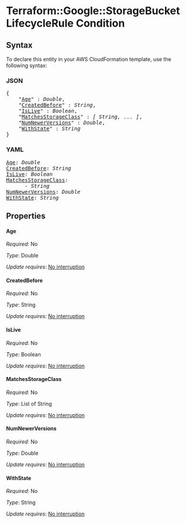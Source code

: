 # Terraform::Google::StorageBucket LifecycleRule Condition

## Syntax

To declare this entity in your AWS CloudFormation template, use the following syntax:

### JSON

<pre>
{
    "<a href="#age" title="Age">Age</a>" : <i>Double</i>,
    "<a href="#createdbefore" title="CreatedBefore">CreatedBefore</a>" : <i>String</i>,
    "<a href="#islive" title="IsLive">IsLive</a>" : <i>Boolean</i>,
    "<a href="#matchesstorageclass" title="MatchesStorageClass">MatchesStorageClass</a>" : <i>[ String, ... ]</i>,
    "<a href="#numnewerversions" title="NumNewerVersions">NumNewerVersions</a>" : <i>Double</i>,
    "<a href="#withstate" title="WithState">WithState</a>" : <i>String</i>
}
</pre>

### YAML

<pre>
<a href="#age" title="Age">Age</a>: <i>Double</i>
<a href="#createdbefore" title="CreatedBefore">CreatedBefore</a>: <i>String</i>
<a href="#islive" title="IsLive">IsLive</a>: <i>Boolean</i>
<a href="#matchesstorageclass" title="MatchesStorageClass">MatchesStorageClass</a>: <i>
      - String</i>
<a href="#numnewerversions" title="NumNewerVersions">NumNewerVersions</a>: <i>Double</i>
<a href="#withstate" title="WithState">WithState</a>: <i>String</i>
</pre>

## Properties

#### Age

_Required_: No

_Type_: Double

_Update requires_: [No interruption](https://docs.aws.amazon.com/AWSCloudFormation/latest/UserGuide/using-cfn-updating-stacks-update-behaviors.html#update-no-interrupt)

#### CreatedBefore

_Required_: No

_Type_: String

_Update requires_: [No interruption](https://docs.aws.amazon.com/AWSCloudFormation/latest/UserGuide/using-cfn-updating-stacks-update-behaviors.html#update-no-interrupt)

#### IsLive

_Required_: No

_Type_: Boolean

_Update requires_: [No interruption](https://docs.aws.amazon.com/AWSCloudFormation/latest/UserGuide/using-cfn-updating-stacks-update-behaviors.html#update-no-interrupt)

#### MatchesStorageClass

_Required_: No

_Type_: List of String

_Update requires_: [No interruption](https://docs.aws.amazon.com/AWSCloudFormation/latest/UserGuide/using-cfn-updating-stacks-update-behaviors.html#update-no-interrupt)

#### NumNewerVersions

_Required_: No

_Type_: Double

_Update requires_: [No interruption](https://docs.aws.amazon.com/AWSCloudFormation/latest/UserGuide/using-cfn-updating-stacks-update-behaviors.html#update-no-interrupt)

#### WithState

_Required_: No

_Type_: String

_Update requires_: [No interruption](https://docs.aws.amazon.com/AWSCloudFormation/latest/UserGuide/using-cfn-updating-stacks-update-behaviors.html#update-no-interrupt)

